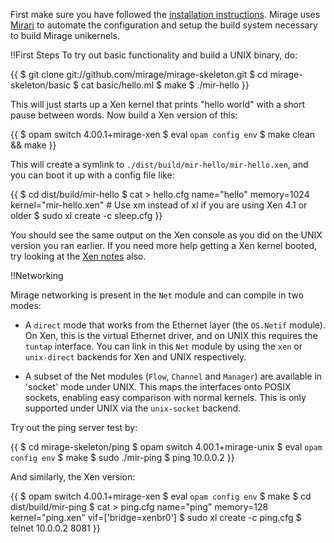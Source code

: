 First make sure you have followed the [installation
instructions](/wiki/install).  Mirage uses [Mirari](/blog/mirari) to
automate the configuration and setup the build system necessary to
build Mirage unikernels.

!!First Steps
To try out basic functionality and build a UNIX binary, do:

{{
    $ git clone git://github.com/mirage/mirage-skeleton.git
    $ cd mirage-skeleton/basic
    $ cat basic/hello.ml
    $ make
    $ ./mir-hello
}}

This will just starts up a Xen kernel that prints "hello world" with a
short pause between words. Now build a Xen version of this:

{{
    $ opam switch 4.00.1+mirage-xen
    $ eval `opam config env`
    $ make clean && make
}}

This will create a symlink to `./dist/build/mir-hello/mir-hello.xen`,
and you can boot it up with a config file like:

{{
    $ cd dist/build/mir-hello
    $ cat > hello.cfg
    name="hello"
    memory=1024
    kernel="mir-hello.xen"
    <control-d>
    # Use xm instead of xl if you are using Xen 4.1 or older
    $ sudo xl create -c sleep.cfg
}}

You should see the same output on the Xen console as you did on the
UNIX version you ran earlier.  If you need more help getting a Xen
kernel booted, try looking at the [Xen notes](/wiki/xen-boot) also.

!!Networking

Mirage networking is present in the `Net` module and can compile in two modes:

* A `direct` mode that works from the Ethernet layer (the `OS.Netif`
  module). On Xen, this is the virtual Ethernet driver, and on UNIX
  this requires the `tuntap` interface. You can link in this `Net`
  module by using the `xen` or `unix-direct` backends for Xen and UNIX
  respectively.

* A subset of the Net modules (`Flow`, `Channel` and `Manager`) are
  available in 'socket' mode under UNIX. This maps the interfaces onto
  POSIX sockets, enabling easy comparison with normal kernels. This is
  only supported under UNIX via the `unix-socket` backend.

Try out the ping server test by:

{{
    $ cd mirage-skeleton/ping
    $ opam switch 4.00.1+mirage-unix
    $ eval `opam config env`
    $ make
    $ sudo ./mir-ping
    $ ping 10.0.0.2
}}

And similarly, the Xen version:

{{
    $ opam switch 4.00.1+mirage-xen
    $ eval `opam config env`
    $ make
    $ cd dist/build/mir-ping
    $ cat > ping.cfg
    name="ping"
    memory=128
    kernel="ping.xen"
    vif=['bridge=xenbr0']
     <control-d>
    $ sudo xl create -c ping.cfg
     <configure the bridge IP address>
    $ telnet 10.0.0.2 8081
}}
